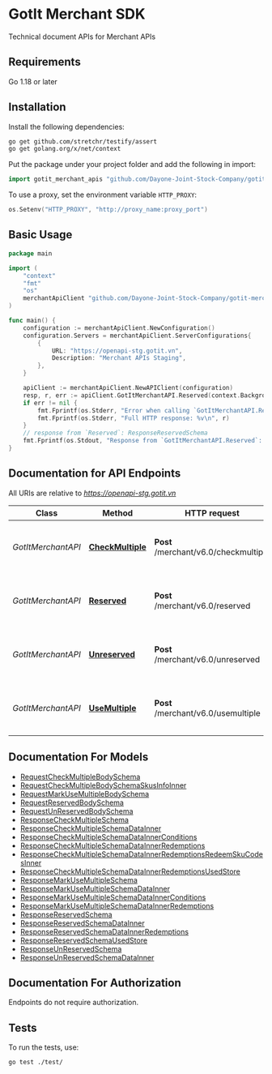 # GotIt Merchant SDK

Technical document APIs for Merchant APIs

## Requirements
Go 1.18 or later

## Installation

Install the following dependencies:

```sh
go get github.com/stretchr/testify/assert
go get golang.org/x/net/context
```

Put the package under your project folder and add the following in import:

```go
import gotit_merchant_apis "github.com/Dayone-Joint-Stock-Company/gotit-merchant-go-sdk/v1.0.0"
```

To use a proxy, set the environment variable `HTTP_PROXY`:

```go
os.Setenv("HTTP_PROXY", "http://proxy_name:proxy_port")
```

## Basic Usage

```go
package main

import (
	"context"
	"fmt"
	"os"
	merchantApiClient "github.com/Dayone-Joint-Stock-Company/gotit-merchant-go-sdk"
)

func main() {
    configuration := merchantApiClient.NewConfiguration()
    configuration.Servers = merchantApiClient.ServerConfigurations{
        {
            URL: "https://openapi-stg.gotit.vn",
            Description: "Merchant APIs Staging",
        },
    }

	apiClient := merchantApiClient.NewAPIClient(configuration)
	resp, r, err := apiClient.GotItMerchantAPI.Reserved(context.Background()).RequestReservedBodySchema(requestReservedBodySchema).Execute()
	if err != nil {
		fmt.Fprintf(os.Stderr, "Error when calling `GotItMerchantAPI.Reserved``: %v\n", err)
		fmt.Fprintf(os.Stderr, "Full HTTP response: %v\n", r)
	}
	// response from `Reserved`: ResponseReservedSchema
	fmt.Fprintf(os.Stdout, "Response from `GotItMerchantAPI.Reserved`: %v\n", resp)
}
```

## Documentation for API Endpoints

All URIs are relative to *https://openapi-stg.gotit.vn*

Class | Method | HTTP request | Description
------------ | ------------- | ------------- | -------------
*GotItMerchantAPI* | [**CheckMultiple**](docs/GotItMerchantAPI.md#checkmultiple) | **Post** /merchant/v6.0/checkmultiple | Check multiple vouchers are valid or not
*GotItMerchantAPI* | [**Reserved**](docs/GotItMerchantAPI.md#reserved) | **Post** /merchant/v6.0/reserved | Reserved multiple vouchers for a fixed bill number.
*GotItMerchantAPI* | [**Unreserved**](docs/GotItMerchantAPI.md#unreserved) | **Post** /merchant/v6.0/unreserved | Reserved multiple vouchers for a fixed bill number.
*GotItMerchantAPI* | [**UseMultiple**](docs/GotItMerchantAPI.md#usemultiple) | **Post** /merchant/v6.0/usemultiple | Reserved multiple vouchers for a fixed bill number.


## Documentation For Models

 - [RequestCheckMultipleBodySchema](docs/RequestCheckMultipleBodySchema.md)
 - [RequestCheckMultipleBodySchemaSkusInfoInner](docs/RequestCheckMultipleBodySchemaSkusInfoInner.md)
 - [RequestMarkUseMultipleBodySchema](docs/RequestMarkUseMultipleBodySchema.md)
 - [RequestReservedBodySchema](docs/RequestReservedBodySchema.md)
 - [RequestUnReservedBodySchema](docs/RequestUnReservedBodySchema.md)
 - [ResponseCheckMultipleSchema](docs/ResponseCheckMultipleSchema.md)
 - [ResponseCheckMultipleSchemaDataInner](docs/ResponseCheckMultipleSchemaDataInner.md)
 - [ResponseCheckMultipleSchemaDataInnerConditions](docs/ResponseCheckMultipleSchemaDataInnerConditions.md)
 - [ResponseCheckMultipleSchemaDataInnerRedemptions](docs/ResponseCheckMultipleSchemaDataInnerRedemptions.md)
 - [ResponseCheckMultipleSchemaDataInnerRedemptionsRedeemSkuCodesInner](docs/ResponseCheckMultipleSchemaDataInnerRedemptionsRedeemSkuCodesInner.md)
 - [ResponseCheckMultipleSchemaDataInnerRedemptionsUsedStore](docs/ResponseCheckMultipleSchemaDataInnerRedemptionsUsedStore.md)
 - [ResponseMarkUseMultipleSchema](docs/ResponseMarkUseMultipleSchema.md)
 - [ResponseMarkUseMultipleSchemaDataInner](docs/ResponseMarkUseMultipleSchemaDataInner.md)
 - [ResponseMarkUseMultipleSchemaDataInnerConditions](docs/ResponseMarkUseMultipleSchemaDataInnerConditions.md)
 - [ResponseMarkUseMultipleSchemaDataInnerRedemptions](docs/ResponseMarkUseMultipleSchemaDataInnerRedemptions.md)
 - [ResponseReservedSchema](docs/ResponseReservedSchema.md)
 - [ResponseReservedSchemaDataInner](docs/ResponseReservedSchemaDataInner.md)
 - [ResponseReservedSchemaDataInnerRedemptions](docs/ResponseReservedSchemaDataInnerRedemptions.md)
 - [ResponseReservedSchemaUsedStore](docs/ResponseReservedSchemaUsedStore.md)
 - [ResponseUnReservedSchema](docs/ResponseUnReservedSchema.md)
 - [ResponseUnReservedSchemaDataInner](docs/ResponseUnReservedSchemaDataInner.md)


## Documentation For Authorization

Endpoints do not require authorization.


## Tests

To run the tests, use:

```bash
go test ./test/
```
